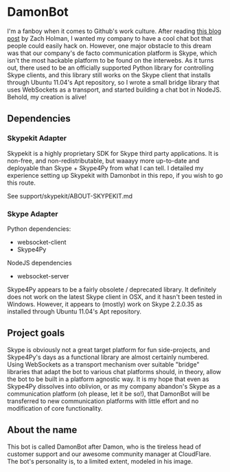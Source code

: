 # DamonBot

I'm a fanboy when it comes to Github's work culture. After reading [this blog post](http://zachholman.com/posts/why-github-hacks-on-side-projects/) by Zach Holman, I wanted my company to have a cool chat bot that people could easily hack on. However, one major obstacle to this dream was that our company's de facto communication platform is Skype, which isn't the most hackable platform to be found on the interwebs. As it turns out, there used to be an officially supported Python library for controlling Skype clients, and this library still works on the Skype client that installs through Ubuntu 11.04's Apt repository, so I wrote a small bridge library that uses WebSockets as a transport, and started building a chat bot in NodeJS. Behold, my creation is alive!

## Dependencies

### Skypekit Adapter

Skypekit is a highly proprietary SDK for Skype third party applications. It is non-free, and non-redistributable, but waaayy more up-to-date and deployable than Skype + Skype4Py from what I can tell. I detailed my experience setting up Skypekit with Damonbot in this repo, if you wish to go this route.

See support/skypekit/ABOUT-SKYPEKIT.md

### Skype Adapter

Python dependencies:

 - websocket-client
 - Skype4Py

NodeJS dependencies

 - websocket-server

Skype4Py appears to be a fairly obsolete / deprecated library. It definitely does not work on the latest Skype client in OSX, and it hasn't been tested in Windows. However, it appears to (mostly) work on Skype 2.2.0.35 as installed through Ubuntu 11.04's Apt repository.

## Project goals

Skype is obviously not a great target platform for fun side-projects, and Skype4Py's days as a functional library are almost certainly numbered. Using WebSockets as a transport mechanism over suitable "bridge" libraries that adapt the bot to various chat platforms should, in theory, allow the bot to be built in a platform agnostic way. It is my hope that even as Skype4Py dissolves into oblivion, or as my company abandon's Skype as a communication platform (oh please, let it be so!), that DamonBot will be transferred to new communication platforms with little effort and no modification of core functionality.

## About the name

This bot is called DamonBot after Damon, who is the tireless head of customer support and our awesome community manager at CloudFlare. The bot's personality is, to a limited extent, modeled in his image.
